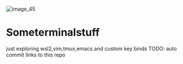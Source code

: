 ![image_45](https://user-images.githubusercontent.com/76894659/114276463-520d7780-9a44-11eb-805b-f72e5fe4fdbb.png)
# Someterminalstuff
just exploring wsl2,vim,tmux,emacs and custom key binds
TODO:
auto commit links to this repo
